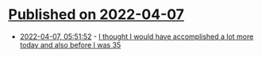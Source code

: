 # [Published on 2022-04-07](index.md)

* [2022-04-07, 05:51:52](https://news.ycombinator.com/item?id=30941053) - [I thought I would have accomplished a lot more today and also before I was 35](https://www.newyorker.com/humor/daily-shouts/i-thought-i-would-have-accomplished-a-lot-more-today-and-also-by-the-time-i-was-thirty-five)
